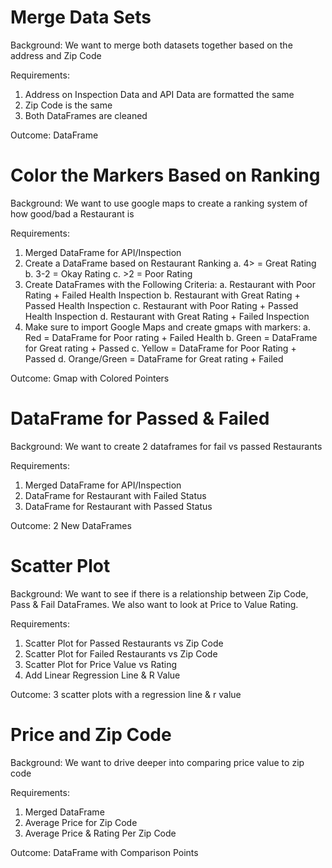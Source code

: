 # Merge Data Sets
Background: We want to merge both datasets together based on the address and Zip Code

Requirements: 
  1) Address on Inspection Data and API Data are formatted the same
  2) Zip Code is the same
  3) Both DataFrames are cleaned 

Outcome: DataFrame

# Color the Markers Based on Ranking
Background: We want to use google maps to create a ranking system of how good/bad a Restaurant is

Requirements:
  1) Merged DataFrame for API/Inspection 
  2) Create a DataFrame based on Restaurant Ranking
    a. 4> = Great Rating
    b. 3-2 = Okay Rating
    c. >2 = Poor Rating
  3) Create DataFrames with the Following Criteria: 
    a. Restaurant with Poor Rating + Failed Health Inspection 
    b. Restaurant with Great Rating + Passed Health Inspection
    c. Restaurant with Poor Rating + Passed Health Inspection 
    d. Restaurant with Great Rating + Failed Inspection
  4) Make sure to import Google Maps and create gmaps with markers:
     a. Red = DataFrame for Poor rating + Failed Health
     b. Green =  DataFrame for Great rating + Passed
     c. Yellow =  DataFrame for Poor Rating + Passed
     d. Orange/Green =  DataFrame for Great rating + Failed

Outcome: Gmap with Colored Pointers

# DataFrame for Passed & Failed
Background: We want to create 2 dataframes for fail vs passed Restaurants

Requirements:
  1) Merged DataFrame for API/Inspection 
  2) DataFrame for Restaurant with Failed Status
  3) DataFrame for Restaurant with Passed Status

Outcome: 2 New DataFrames

# Scatter Plot
Background: We want to see if there is a relationship between Zip Code, Pass & Fail DataFrames. We also want to look at Price to Value Rating.

Requirements:
  1) Scatter Plot for Passed Restaurants vs Zip Code
  2) Scatter Plot for Failed Restaurants vs Zip Code
  3) Scatter Plot for Price Value vs Rating 
  4) Add Linear Regression Line & R Value

Outcome: 3 scatter plots with a regression line & r value

# Price and Zip Code
Background: We want to drive deeper into comparing price value to zip code

Requirements: 
1) Merged DataFrame
2) Average Price for Zip Code
3) Average Price & Rating Per Zip Code

Outcome: DataFrame with Comparison Points
